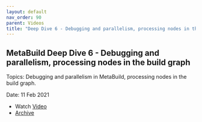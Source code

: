 ```yaml
---
layout: default
nav_order: 90
parent: Videos
title: "Deep Dive 6 - Debugging and parallelism, processing nodes in the build graph"
---
```


## MetaBuild Deep Dive 6 - Debugging and parallelism, processing nodes in the build graph

Topics: Debugging and parallelism in MetaBuild, processing nodes in the build graph.

Date: 11 Feb 2021

* Watch [Video](https://bluejeans.com/s/lDDJa_IO8Z4) 
* [Archive](https://artifactory.corp.adobe.com/artifactory/generic-metabuild-files-dev/documentation/learning/08_MetaBuild_Deep_Dive_06_02-11-2021/Ch2_Full_2021-02-11T09_02.mp4)
